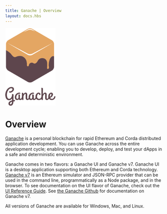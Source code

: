 ```yaml
---
title: Ganache | Overview
layout: docs.hbs
---
```


<div class="text-center">
  <img style="max-width: 160px;" src="/img/ganache-logo-dark.svg" alt="Ganache Logo" />
</div>

# Overview

[Ganache](/ganache) is a personal blockchain for rapid Ethereum and Corda distributed application development. You can use Ganache across the entire development cycle; enabling you to develop, deploy, and test your dApps in a safe and deterministic environment.

Ganache comes in two flavors: a Ganache UI and Ganache v7. Ganache UI is a desktop application supporting both Ethereum and Corda technology. [Ganache v7](https://github.com/trufflesuite/ganache) is an Ethereum simulator and JSON-RPC provider that can be used in the command line, programmatically as a Node package, and in the browser. To see documentation on the UI flavor of Ganache, check out the [UI Reference Guide](https://trufflesuite.com/docs/ganache/reference/ganache-settings/). See [the Ganache Github](https://github.com/trufflesuite/ganache/#--) for documentation on Ganache v7.

All versions of Ganache are available for Windows, Mac, and Linux.

<script async defer src="https://buttons.github.io/buttons.js"></script>